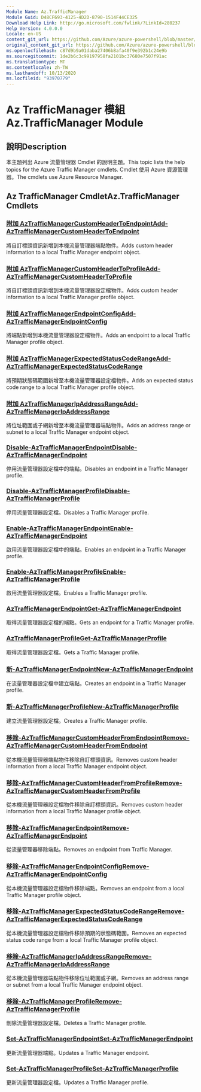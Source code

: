 ```yaml
---
Module Name: Az.TrafficManager
Module Guid: D48CF693-4125-4D2D-8790-1514F44CE325
Download Help Link: http://go.microsoft.com/fwlink/?LinkId=280237
Help Version: 4.0.0.0
Locale: en-US
content_git_url: https://github.com/Azure/azure-powershell/blob/master/src/TrafficManager/TrafficManager/help/Az.TrafficManager.md
original_content_git_url: https://github.com/Azure/azure-powershell/blob/master/src/TrafficManager/TrafficManager/help/Az.TrafficManager.md
ms.openlocfilehash: c87d9b9a01daba27406b8afa40f9e392b1c24e9b
ms.sourcegitcommit: 1de2b6c3c99197958fa2101bc37680e7507f91ac
ms.translationtype: MT
ms.contentlocale: zh-TW
ms.lasthandoff: 10/13/2020
ms.locfileid: "93970779"
---
```

# <span data-ttu-id="8199f-101">Az TrafficManager 模組</span><span class="sxs-lookup"><span data-stu-id="8199f-101">Az.TrafficManager Module</span></span>
## <span data-ttu-id="8199f-102">說明</span><span class="sxs-lookup"><span data-stu-id="8199f-102">Description</span></span>
<span data-ttu-id="8199f-103">本主題列出 Azure 流量管理器 Cmdlet 的說明主題。</span><span class="sxs-lookup"><span data-stu-id="8199f-103">This topic lists the help topics for the Azure Traffic Manager cmdlets.</span></span> <span data-ttu-id="8199f-104">Cmdlet 使用 Azure 資源管理器。</span><span class="sxs-lookup"><span data-stu-id="8199f-104">The cmdlets use Azure Resource Manager.</span></span>

## <span data-ttu-id="8199f-105">Az TrafficManager Cmdlet</span><span class="sxs-lookup"><span data-stu-id="8199f-105">Az.TrafficManager Cmdlets</span></span>
### [<span data-ttu-id="8199f-106">附加 AzTrafficManagerCustomHeaderToEndpoint</span><span class="sxs-lookup"><span data-stu-id="8199f-106">Add-AzTrafficManagerCustomHeaderToEndpoint</span></span>](Add-AzTrafficManagerCustomHeaderToEndpoint.md)
<span data-ttu-id="8199f-107">將自訂標頭資訊新增到本機流量管理器端點物件。</span><span class="sxs-lookup"><span data-stu-id="8199f-107">Adds custom header information to a local Traffic Manager endpoint object.</span></span>

### [<span data-ttu-id="8199f-108">附加 AzTrafficManagerCustomHeaderToProfile</span><span class="sxs-lookup"><span data-stu-id="8199f-108">Add-AzTrafficManagerCustomHeaderToProfile</span></span>](Add-AzTrafficManagerCustomHeaderToProfile.md)
<span data-ttu-id="8199f-109">將自訂標頭資訊新增到本機流量管理器設定檔物件。</span><span class="sxs-lookup"><span data-stu-id="8199f-109">Adds custom header information to a local Traffic Manager profile object.</span></span>

### [<span data-ttu-id="8199f-110">附加 AzTrafficManagerEndpointConfig</span><span class="sxs-lookup"><span data-stu-id="8199f-110">Add-AzTrafficManagerEndpointConfig</span></span>](Add-AzTrafficManagerEndpointConfig.md)
<span data-ttu-id="8199f-111">將端點新增到本機流量管理器設定檔物件。</span><span class="sxs-lookup"><span data-stu-id="8199f-111">Adds an endpoint to a local Traffic Manager profile object.</span></span>

### [<span data-ttu-id="8199f-112">附加 AzTrafficManagerExpectedStatusCodeRange</span><span class="sxs-lookup"><span data-stu-id="8199f-112">Add-AzTrafficManagerExpectedStatusCodeRange</span></span>](Add-AzTrafficManagerExpectedStatusCodeRange.md)
<span data-ttu-id="8199f-113">將預期狀態碼範圍新增至本機流量管理器設定檔物件。</span><span class="sxs-lookup"><span data-stu-id="8199f-113">Adds an expected status code range to a local Traffic Manager profile object.</span></span>

### [<span data-ttu-id="8199f-114">附加 AzTrafficManagerIpAddressRange</span><span class="sxs-lookup"><span data-stu-id="8199f-114">Add-AzTrafficManagerIpAddressRange</span></span>](Add-AzTrafficManagerIpAddressRange.md)
<span data-ttu-id="8199f-115">將位址範圍或子網新增至本機流量管理器端點物件。</span><span class="sxs-lookup"><span data-stu-id="8199f-115">Adds an address range or subnet to a local Traffic Manager endpoint object.</span></span>

### [<span data-ttu-id="8199f-116">Disable-AzTrafficManagerEndpoint</span><span class="sxs-lookup"><span data-stu-id="8199f-116">Disable-AzTrafficManagerEndpoint</span></span>](Disable-AzTrafficManagerEndpoint.md)
<span data-ttu-id="8199f-117">停用流量管理器設定檔中的端點。</span><span class="sxs-lookup"><span data-stu-id="8199f-117">Disables an endpoint in a Traffic Manager profile.</span></span>

### [<span data-ttu-id="8199f-118">Disable-AzTrafficManagerProfile</span><span class="sxs-lookup"><span data-stu-id="8199f-118">Disable-AzTrafficManagerProfile</span></span>](Disable-AzTrafficManagerProfile.md)
<span data-ttu-id="8199f-119">停用流量管理器設定檔。</span><span class="sxs-lookup"><span data-stu-id="8199f-119">Disables a Traffic Manager profile.</span></span>

### [<span data-ttu-id="8199f-120">Enable-AzTrafficManagerEndpoint</span><span class="sxs-lookup"><span data-stu-id="8199f-120">Enable-AzTrafficManagerEndpoint</span></span>](Enable-AzTrafficManagerEndpoint.md)
<span data-ttu-id="8199f-121">啟用流量管理器設定檔中的端點。</span><span class="sxs-lookup"><span data-stu-id="8199f-121">Enables an endpoint in a Traffic Manager profile.</span></span>

### [<span data-ttu-id="8199f-122">Enable-AzTrafficManagerProfile</span><span class="sxs-lookup"><span data-stu-id="8199f-122">Enable-AzTrafficManagerProfile</span></span>](Enable-AzTrafficManagerProfile.md)
<span data-ttu-id="8199f-123">啟用流量管理器設定檔。</span><span class="sxs-lookup"><span data-stu-id="8199f-123">Enables a Traffic Manager profile.</span></span>

### [<span data-ttu-id="8199f-124">AzTrafficManagerEndpoint</span><span class="sxs-lookup"><span data-stu-id="8199f-124">Get-AzTrafficManagerEndpoint</span></span>](Get-AzTrafficManagerEndpoint.md)
<span data-ttu-id="8199f-125">取得流量管理器設定檔的端點。</span><span class="sxs-lookup"><span data-stu-id="8199f-125">Gets an endpoint for a Traffic Manager profile.</span></span>

### [<span data-ttu-id="8199f-126">AzTrafficManagerProfile</span><span class="sxs-lookup"><span data-stu-id="8199f-126">Get-AzTrafficManagerProfile</span></span>](Get-AzTrafficManagerProfile.md)
<span data-ttu-id="8199f-127">取得流量管理器設定檔。</span><span class="sxs-lookup"><span data-stu-id="8199f-127">Gets a Traffic Manager profile.</span></span>

### [<span data-ttu-id="8199f-128">新-AzTrafficManagerEndpoint</span><span class="sxs-lookup"><span data-stu-id="8199f-128">New-AzTrafficManagerEndpoint</span></span>](New-AzTrafficManagerEndpoint.md)
<span data-ttu-id="8199f-129">在流量管理器設定檔中建立端點。</span><span class="sxs-lookup"><span data-stu-id="8199f-129">Creates an endpoint in a Traffic Manager profile.</span></span>

### [<span data-ttu-id="8199f-130">新-AzTrafficManagerProfile</span><span class="sxs-lookup"><span data-stu-id="8199f-130">New-AzTrafficManagerProfile</span></span>](New-AzTrafficManagerProfile.md)
<span data-ttu-id="8199f-131">建立流量管理器設定檔。</span><span class="sxs-lookup"><span data-stu-id="8199f-131">Creates a Traffic Manager profile.</span></span>

### [<span data-ttu-id="8199f-132">移除-AzTrafficManagerCustomHeaderFromEndpoint</span><span class="sxs-lookup"><span data-stu-id="8199f-132">Remove-AzTrafficManagerCustomHeaderFromEndpoint</span></span>](Remove-AzTrafficManagerCustomHeaderFromEndpoint.md)
<span data-ttu-id="8199f-133">從本機流量管理器端點物件移除自訂標頭資訊。</span><span class="sxs-lookup"><span data-stu-id="8199f-133">Removes custom header information from a local Traffic Manager endpoint object.</span></span>

### [<span data-ttu-id="8199f-134">移除-AzTrafficManagerCustomHeaderFromProfile</span><span class="sxs-lookup"><span data-stu-id="8199f-134">Remove-AzTrafficManagerCustomHeaderFromProfile</span></span>](Remove-AzTrafficManagerCustomHeaderFromProfile.md)
<span data-ttu-id="8199f-135">從本機流量管理器設定檔物件移除自訂標頭資訊。</span><span class="sxs-lookup"><span data-stu-id="8199f-135">Removes custom header information from a local Traffic Manager profile object.</span></span>

### [<span data-ttu-id="8199f-136">移除-AzTrafficManagerEndpoint</span><span class="sxs-lookup"><span data-stu-id="8199f-136">Remove-AzTrafficManagerEndpoint</span></span>](Remove-AzTrafficManagerEndpoint.md)
<span data-ttu-id="8199f-137">從流量管理器移除端點。</span><span class="sxs-lookup"><span data-stu-id="8199f-137">Removes an endpoint from Traffic Manager.</span></span>

### [<span data-ttu-id="8199f-138">移除-AzTrafficManagerEndpointConfig</span><span class="sxs-lookup"><span data-stu-id="8199f-138">Remove-AzTrafficManagerEndpointConfig</span></span>](Remove-AzTrafficManagerEndpointConfig.md)
<span data-ttu-id="8199f-139">從本機流量管理器設定檔物件移除端點。</span><span class="sxs-lookup"><span data-stu-id="8199f-139">Removes an endpoint from a local Traffic Manager profile object.</span></span>

### [<span data-ttu-id="8199f-140">移除-AzTrafficManagerExpectedStatusCodeRange</span><span class="sxs-lookup"><span data-stu-id="8199f-140">Remove-AzTrafficManagerExpectedStatusCodeRange</span></span>](Remove-AzTrafficManagerExpectedStatusCodeRange.md)
<span data-ttu-id="8199f-141">從本機流量管理器設定檔物件移除預期的狀態碼範圍。</span><span class="sxs-lookup"><span data-stu-id="8199f-141">Removes an expected status code range from a local Traffic Manager profile object.</span></span>

### [<span data-ttu-id="8199f-142">移除-AzTrafficManagerIpAddressRange</span><span class="sxs-lookup"><span data-stu-id="8199f-142">Remove-AzTrafficManagerIpAddressRange</span></span>](Remove-AzTrafficManagerIpAddressRange.md)
<span data-ttu-id="8199f-143">從本機流量管理器端點物件移除位址範圍或子網。</span><span class="sxs-lookup"><span data-stu-id="8199f-143">Removes an address range or subnet from a local Traffic Manager endpoint object.</span></span>

### [<span data-ttu-id="8199f-144">移除-AzTrafficManagerProfile</span><span class="sxs-lookup"><span data-stu-id="8199f-144">Remove-AzTrafficManagerProfile</span></span>](Remove-AzTrafficManagerProfile.md)
<span data-ttu-id="8199f-145">刪除流量管理器設定檔。</span><span class="sxs-lookup"><span data-stu-id="8199f-145">Deletes a Traffic Manager profile.</span></span>

### [<span data-ttu-id="8199f-146">Set-AzTrafficManagerEndpoint</span><span class="sxs-lookup"><span data-stu-id="8199f-146">Set-AzTrafficManagerEndpoint</span></span>](Set-AzTrafficManagerEndpoint.md)
<span data-ttu-id="8199f-147">更新流量管理器端點。</span><span class="sxs-lookup"><span data-stu-id="8199f-147">Updates a Traffic Manager endpoint.</span></span>

### [<span data-ttu-id="8199f-148">Set-AzTrafficManagerProfile</span><span class="sxs-lookup"><span data-stu-id="8199f-148">Set-AzTrafficManagerProfile</span></span>](Set-AzTrafficManagerProfile.md)
<span data-ttu-id="8199f-149">更新流量管理器設定檔。</span><span class="sxs-lookup"><span data-stu-id="8199f-149">Updates a Traffic Manager profile.</span></span>

